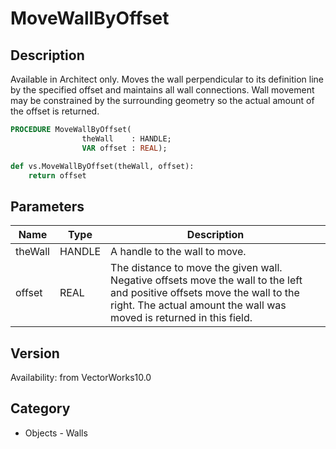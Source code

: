 # MoveWallByOffset

## Description
Available in Architect only. Moves the wall perpendicular to its definition line by the specified offset and maintains all wall connections. Wall movement may be constrained by the surrounding geometry so the actual amount of the offset is returned.

```pascal
PROCEDURE MoveWallByOffset(
				theWall    : HANDLE;
				VAR offset : REAL);
```

```python
def vs.MoveWallByOffset(theWall, offset):
    return offset
```

## Parameters
|Name|Type|Description|
|---|---|---|
|theWall|HANDLE|A handle to the wall to move.|
|offset|REAL|The distance to move the given wall. Negative offsets move the wall to the left and positive offsets move the wall to the right. The actual amount the wall was moved is returned in this field.|

## Version
Availability: from VectorWorks10.0

## Category
* Objects - Walls

